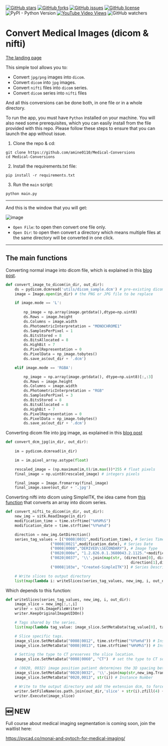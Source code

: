 [![GitHub stars](https://img.shields.io/github/stars/amine0110/Medical-Conversions)](https://github.com/amine0110/Medical-Conversions/stargazers) [![GitHub forks](https://img.shields.io/github/forks/amine0110/Medical-Conversions)](https://github.com/amine0110/Medical-Conversions/network) [![GitHub issues](https://img.shields.io/github/issues/amine0110/Medical-Conversions)](https://github.com/amine0110/Medical-Conversions/issues) [![GitHub license](https://img.shields.io/github/license/amine0110/Medical-Conversions)](https://github.com/amine0110/Medical-Conversions) ![PyPI - Python Version](https://img.shields.io/pypi/pyversions/nibabel) [![YouTube Video Views](https://img.shields.io/youtube/views/zXPcH_s0NtM?style=social)](https://youtu.be/zXPcH_s0NtM) ![GitHub watchers](https://img.shields.io/github/watchers/amine0110/Medical-Conversions?style=social)

# Convert Medical Images (dicom & nifti)
[The landing page](https://pycad.co/pycad-convert/)

This simple tool allows you to:
- Convert `jpg/png` images into `dicom`.
- Convert `dicom` into `jpg` images.
- Convert `nifti` files into `dicom` series.
- Convert `dicom` series into `nifti` files

And all this conversions can be done both, in one file or in a whole directory.

To run the app, you must have `Python` installed on your machine. You will also need some prerequisites, which you can easily install from the file provided with this repo. Please follow these steps to ensure that you can launch the app without issue.

1. Clone the repo & cd:

```
git clone https://github.com/amine0110/Medical-Conversions
cd Medical-Conversions
```

2. Install the requirements.txt file:

```
pip install -r requirements.txt
```

3. Run the `main` script:

```
python main.py
```
-------------------------------------------------------------------------------------

And this is the window that you will get:

![image](https://user-images.githubusercontent.com/37108394/154864750-c55a3129-67c7-438a-8549-e2c45c433048.png)



- `Open File`: to open then convert one file only.
- `Open Dir`: to open then convert a directory which means multiple files at the same directory will be converted in one click.

-------------------------------------------------------------------------------------
## The main functions

Converting normal image into dicom file, which is explained in this [blog post](https://pycad.co/convert-jpg-or-png-images-into-dicom/).

```Python
def convert_image_to_dicom(in_dir, out_dir):
    ds = pydicom.dcmread('utils/dicom_sample.dcm') # pre-existing dicom file
    image = Image.open(in_dir) # the PNG or JPG file to be replace

    if image.mode == 'L':
        
        np_image = np.array(image.getdata(),dtype=np.uint8)
        ds.Rows = image.height
        ds.Columns = image.width
        ds.PhotometricInterpretation = "MONOCHROME1"
        ds.SamplesPerPixel = 1
        ds.BitsStored = 8
        ds.BitsAllocated = 8
        ds.HighBit = 7
        ds.PixelRepresentation = 0
        ds.PixelData = np_image.tobytes()
        ds.save_as(out_dir + '.dcm')

    elif image.mode == 'RGBA':

        np_image = np.array(image.getdata(), dtype=np.uint8)[:,:3]
        ds.Rows = image.height
        ds.Columns = image.width
        ds.PhotometricInterpretation = "RGB"
        ds.SamplesPerPixel = 3
        ds.BitsStored = 8
        ds.BitsAllocated = 8
        ds.HighBit = 7
        ds.PixelRepresentation = 0
        ds.PixelData = np_image.tobytes()
        ds.save_as(out_dir + '.dcm')
```

Converting dicom file into jpg image, as explained in this [blog post](https://pycad.co/how-to-convert-a-dicom-image-into-jpg-or-png/)

```Python
def convert_dcm_jpg(in_dir, out_dir):
    
    im = pydicom.dcmread(in_dir)

    im = im.pixel_array.astype(float)

    rescaled_image = (np.maximum(im,0)/im.max())*255 # float pixels
    final_image = np.uint8(rescaled_image) # integers pixels

    final_image = Image.fromarray(final_image)
    final_image.save(out_dir + '.jpg')
```

Converting nifti into dicom using SimpleITK, the idea came from [this function](https://simpleitk.readthedocs.io/en/next/Examples/DicomSeriesFromArray/Documentation.html) that converts an array into dicom series.

```Python
def convert_nifti_to_dicom(in_dir, out_dir):
    new_img = sitk.ReadImage(in_dir) 
    modification_time = time.strftime("%H%M%S")
    modification_date = time.strftime("%Y%m%d")

    direction = new_img.GetDirection()
    series_tag_values = [("0008|0031",modification_time), # Series Time
                    ("0008|0021",modification_date), # Series Date
                    ("0008|0008","DERIVED\\SECONDARY"), # Image Type
                    ("0020|000e", "1.2.826.0.1.3680043.2.1125."+modification_date+".1"+modification_time), # Series Instance UID
                    ("0020|0037", '\\'.join(map(str, (direction[0], direction[3], direction[6],# Image Orientation (Patient)
                                                        direction[1],direction[4],direction[7])))),
                    ("0008|103e", "Created-SimpleITK")] # Series Description

    # Write slices to output directory
    list(map(lambda i: writeSlices(series_tag_values, new_img, i, out_dir), range(new_img.GetDepth())))
```

Which depends to this function:

```Python
def writeSlices(series_tag_values, new_img, i, out_dir):
    image_slice = new_img[:,:,i]
    writer = sitk.ImageFileWriter()
    writer.KeepOriginalImageUIDOn()

    # Tags shared by the series.
    list(map(lambda tag_value: image_slice.SetMetaData(tag_value[0], tag_value[1]), series_tag_values))

    # Slice specific tags.
    image_slice.SetMetaData("0008|0012", time.strftime("%Y%m%d")) # Instance Creation Date
    image_slice.SetMetaData("0008|0013", time.strftime("%H%M%S")) # Instance Creation Time

    # Setting the type to CT preserves the slice location.
    image_slice.SetMetaData("0008|0060", "CT")  # set the type to CT so the thickness is carried over

    # (0020, 0032) image position patient determines the 3D spacing between slices.
    image_slice.SetMetaData("0020|0032", '\\'.join(map(str,new_img.TransformIndexToPhysicalPoint((0,0,i))))) # Image Position (Patient)
    image_slice.SetMetaData("0020,0013", str(i)) # Instance Number

    # Write to the output directory and add the extension dcm, to force writing in DICOM format.
    writer.SetFileName(os.path.join(out_dir,'slice' + str(i).zfill(4) + '.dcm'))
    writer.Execute(image_slice)
```

## 🆕 NEW

Full course about medical imaging segmentation is coming soon, join the waitlist here:

https://pycad.co/monai-and-pytoch-for-medical-imaging/
